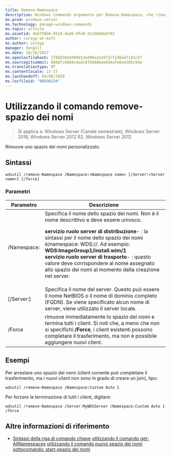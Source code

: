 ```yaml
---
title: Remove-Namespace
description: Windows Commands argomento per Remove-Namespace, che rimuove uno spazio dei nomi personalizzato.
ms.prod: windows-server
ms.technology: manage-windows-commands
ms.topic: article
ms.assetid: 4eb758b6-8519-4e26-9fe0-2e19bb0e8702
author: coreyp-at-msft
ms.author: coreyp
manager: dongill
ms.date: 10/16/2017
ms.openlocfilehash: 1f8b830a5d99d13ed00a3a19f2cf246ad71d1c5f
ms.sourcegitcommit: b00d7c8968c4adc8f699dbee694afe6ed36bc9de
ms.translationtype: MT
ms.contentlocale: it-IT
ms.lasthandoff: 04/08/2020
ms.locfileid: "80830234"
---
```

# <a name="using-the-remove-namespace-command"></a>Utilizzando il comando remove-spazio dei nomi

>Si applica a: Windows Server (Canale semestrale), Windows Server 2016, Windows Server 2012 R2, Windows Server 2012

Rimuove uno spazio dei nomi personalizzato.

## <a name="syntax"></a>Sintassi
```
wdsutil /remove-Namespace /Namespace:<Namespace name> [/Server:<Server name>] [/force]
```
### <a name="parameters"></a>Parametri
|Parametro|Descrizione|
|-------|--------|
|/Namespace:<Namespace name>|Specifica il nome dello spazio dei nomi. Non è il nome descrittivo e deve essere univoco.<p>**servizio ruolo server di distribuzione**-   : la sintassi per il nome dello spazio dei nomi è/namespace: WDS:<ImageGroup>/<ImageName>/<Index>. Ad esempio: **WDS:ImageGroup1/install.wim/1**<br />**servizio ruolo server di trasporto**-   : questo valore deve corrispondere al nome assegnato allo spazio dei nomi al momento della creazione nel server.|
|[/Server:<Server name>]|Specifica il nome del server. Questo può essere il nome NetBIOS o il nome di dominio completo (FQDN). Se viene specificato alcun nome di server, viene utilizzato il server locale.|
|/Force|rimuove immediatamente lo spazio dei nomi e termina tutti i client. Si noti che, a meno che non si specifichi **/Force**, i client esistenti possono completare il trasferimento, ma non è possibile aggiungere nuovi client.|
## <a name="examples"></a><a name=BKMK_examples></a>Esempi
Per arrestare uno spazio dei nomi (client corrente può completare il trasferimento, ma i nuovi client non sono in grado di creare un join), tipo:
```
wdsutil /remove-Namespace /Namespace:Custom Auto 1
```
Per forzare la terminazione di tutti i client, digitare:
```
wdsutil /remove-Namespace /Server:MyWDSServer /Namespace:Custom Auto 1 /force
```
## <a name="additional-references"></a>Altre informazioni di riferimento
- [Sintassi della riga di comando chiave](command-line-syntax-key.md)
[utilizzando il comando get-AllNamespaces](using-the-get-allnamespaces-command.md)
[utilizzando il comando nuovo spazio dei nomi](using-the-new-namespace-command.md)
[sottocomando: start-spazio dei nomi](subcommand-start-namespace.md)
